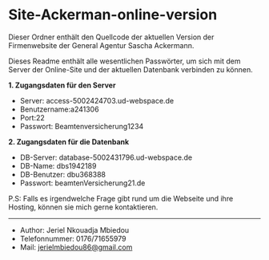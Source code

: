 # Site-Ackerman-online-version

Dieser Ordner enthält den Quellcode der aktuellen Version der Firmenwebsite der General Agentur Sascha Ackermann.

Dieses Readme enthält alle wesentlichen Passwörter, um sich mit dem Server der Online-Site und der aktuellen Datenbank verbinden zu können.


__1. Zugangsdaten für den Server__

* Server: access-5002424703.ud-webspace.de 
* Benutzername:a241306 
* Port:22
* Passwort: Beamtenversicherung1234

__2. Zugangsdaten für die Datenbank__

 * DB-Server:  database-5002431796.ud-webspace.de
 * DB-Name:    dbs1942189
 * DB-Benutzer: dbu368388
 * Passwort: beamtenVersicherung21.de

P.S: Falls es irgendwelche Frage gibt rund um die Webseite und ihre Hosting, können sie mich gerne kontaktieren.

-----------------
* Author: Jeriel Nkouadja Mbiedou
* Telefonnummer: 0176/71655979
* Mail: jerielmbiedou86@gmail.com
